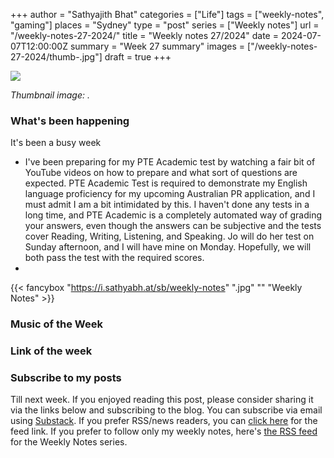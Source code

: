 +++
author = "Sathyajith Bhat"
categories = ["Life"]
tags = ["weekly-notes", "gaming"]
places = "Sydney"
type = "post"
series = ["Weekly notes"]
url = "/weekly-notes-27-2024/"
title = "Weekly notes 27/2024"
date = 2024-07-07T12:00:00Z
summary = "Week 27 summary"
images = ["/weekly-notes-27-2024/thumb-.jpg"]
draft = true
+++

![](thumb-.jpg)

_Thumbnail image: ._ 

### What's been happening

It's been a busy week

* I've been preparing for my PTE Academic test by watching a fair bit of YouTube videos on how to prepare and what sort of questions are expected. PTE Academic Test is required to demonstrate my English language proficiency for my upcoming Australian PR application, and I must admit I am a bit intimidated by this. I haven't done any tests in a long time, and PTE Academic is a completely automated way of grading your answers, even though the answers can be subjective and the tests cover Reading, Writing, Listening, and Speaking. Jo will do her test on Sunday afternoon, and I will have mine on Monday. Hopefully, we will both pass the test with the required scores. 
* 

{{< fancybox "https://i.sathyabh.at/sb/weekly-notes" ".jpg" "" "Weekly Notes" >}}

### Music of the Week

### Link of the week


### Subscribe to my posts

Till next week. If you enjoyed reading this post, please consider sharing it via the links below and subscribing to the blog. You can subscribe via email using [Substack](https://sathyabhat.substack.com/). If you prefer RSS/news readers, you can [click here](https://sathyabh.at/index.xml) for the feed link. If you prefer to follow only my weekly notes, here's [the RSS feed](https://sathyabh.at/series/weekly-notes/index.xml) for the Weekly Notes series. 